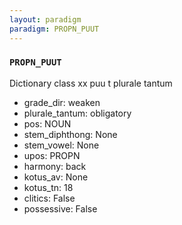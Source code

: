 ```yaml
---
layout: paradigm
paradigm: PROPN_PUUT
---
```

### ` PROPN_PUUT `

Dictionary class xx puu t plurale tantum
* grade_dir: weaken
* plurale_tantum: obligatory
* pos: NOUN
* stem_diphthong: None
* stem_vowel: None
* upos: PROPN
* harmony: back
* kotus_av: None
* kotus_tn: 18
* clitics: False
* possessive: False
